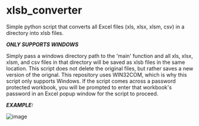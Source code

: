 # xlsb_converter
Simple python script that converts all Excel files (xls, xlsx, xlsm, csv) in a directory into xlsb files.

***ONLY SUPPORTS WINDOWS***

Simply pass a windows directory path to the 'main' function and all xls, xlsx, xlsm, and csv files in that directory will be saved as xlsb files in the same location.  This script does not delete the original files, but rather saves a new version of the orignal.  This repository uses WIN32COM, which is why this script only supports Windows.  If the script comes across a password protected workbook, you will be prompted to enter that workbook's password in an Excel popup window for the script to proceed.

***EXAMPLE:***

![image](https://user-images.githubusercontent.com/35471104/110549713-1ce5d080-80f8-11eb-8eec-455ae604d7ea.png)

